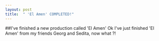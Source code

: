 ```yaml
---
layout: post
title:  " 'El Amen' COMPLETED!"
---
```

##I've finished a new production called 'El Amen'
Ok I've just finished 'El Amen' from my friends Georg and Sedita, now what ?!
